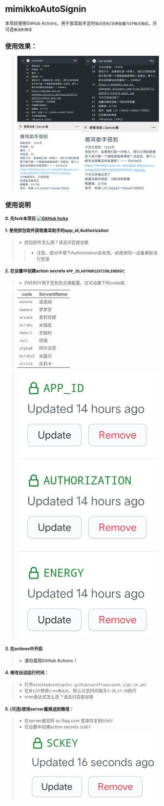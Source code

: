 # mimikkoAutoSignin

本项目使用GitHub Actions，用于兽耳助手定时`每日签到`/`兑换能量`/`VIP每日抽奖`，并可选`推送到微信`

## 使用效果：
> ![result](/pic/result.png)

## 使用说明

#### 0. 先fork本项目 [![GitHub forks](https://img.shields.io/github/forks/cyb233/mimikkoAutoSignIn?style=social)](https://github.com/cyb233/mimikkoAutoSignIn)

#### 1. 使用抓包软件获取兽耳助手的app_id,Authorization
> - 抓包软件怎么用？请去问百度谷歌
>> - 注意，部分环境下Authorization会失效，如使用同一设备重新进行登录

#### 2. 在设置中创建action secrets `APP_ID`,`AUTHORIZATION`,`ENERGY`;
> - ENERGY用于签到及兑换能量，仅可设置下列code值：

> |code|ServantName|
> |-----|-----|
> |`nonona`|诺诺纳|
> |`momona`|梦梦奈|
> |`ariana`|爱莉安娜|
> |`miruku`|米璐库|
> |`nemuri`|奈姆利|
> |`ruri`|琉璃|
> |`alpha0`|阿尔法零|
> |`miruku2`|米露可|
> |`ulrica`|优莉卡|

> ![三个secrets](/pic/Screenshot_2021_0109_222130.png)

#### 3. 在actions中开启
> - **请勿滥用GitHub Actions！**

#### 4. 修改自动运行时间：
> - 打开`mimikkoAutoSignIn/.github/workflows/auto_sign_in.yml`
> - 在`第12行`修改`cron表达式`，默认北京时间每天`3:30`,`17:30`执行
> - cron表达式怎么改？请去问百度谷歌

#### 5. (可选)使用server酱推送到微信：
> - 在server酱官网 sc.ftqq.com 登录并复制`SCKEY`
> - 在设置中创建action secrets `SCKEY`
> ![推送的secrets](/pic/Screenshot_2021_0109_222138.png)
